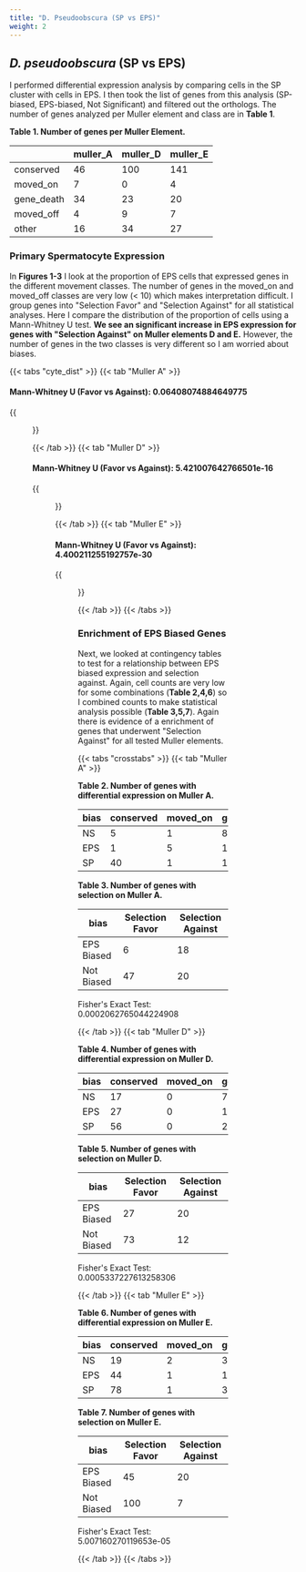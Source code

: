 ```yaml
---
title: "D. Pseudoobscura (SP vs EPS)"
weight: 2
---
```


## *D. pseudoobscura* (SP vs EPS)

I performed differential expression analysis by comparing cells in the SP cluster with cells in EPS.
I then took the list of genes from this analysis (SP-biased, EPS-biased, Not Significant) and filtered out the orthologs.
The number of genes analyzed per Muller element and class are in **Table 1**.

**Table 1. Number of genes per Muller Element.**

|                  |   muller_A |   muller_D |   muller_E |
|------------------|------------|------------|------------|
| conserved        |         46 |        100 |        141 |
| moved_on         |          7 |          0 |          4 |
| gene_death       |         34 |         23 |         20 |
| moved_off        |          4 |          9 |          7 |
| other            |         16 |         34 |         27 |


### Primary Spermatocyte Expression

In **Figures 1-3** I look at the proportion of EPS cells that expressed genes in the different movement classes.
The number of genes in the moved_on and moved_off classes are very low (< 10) which makes interpretation difficult.
I group genes into "Selection Favor" and "Selection Against" for all statistical analyses.
Here I compare the distribution of the proportion of cells using a Mann-Whitney U test.
**We see an significant increase in EPS expression for genes with "Selection Against" on Muller elements D and E.**
However, the number of genes in the two classes is very different so I am worried about biases.

{{< tabs "cyte_dist" >}}
{{< tab "Muller A" >}}

#### Mann-Whitney U (Favor vs Against): 0.06408074884649775

{{<figure src="../neox_analysis_boxplot_gonia_vs_eps_dpse_muller_A.svg" width="100%"
caption="<b>Figure 1. Gene movement on/off of Muller element A.</b> ">}}

{{< /tab >}}
{{< tab "Muller D" >}}

#### Mann-Whitney U (Favor vs Against): 5.421007642766501e-16

{{<figure src="../neox_analysis_boxplot_gonia_vs_eps_dpse_muller_D.svg" width="100%"
caption="<b>Figure 2. Gene movement on/off of Muller element D.</b>">}}

{{< /tab >}}
{{< tab "Muller E" >}}

#### Mann-Whitney U (Favor vs Against): 4.400211255192757e-30

{{<figure src="../neox_analysis_boxplot_gonia_vs_eps_dpse_muller_E.svg" width="100%"
caption="<b>Figure 3. Gene movement on/off of Muller element E.</b>">}}

{{< /tab >}}
{{< /tabs >}}

### Enrichment of EPS Biased Genes

Next, we looked at contingency tables to test for a relationship between EPS biased expression and selection against.
Again, cell counts are very low for some combinations (**Table 2,4,6**) so I combined counts to make statistical analysis possible (**Table 3,5,7**).
Again there is evidence of a enrichment of genes that underwent "Selection Against" for all tested Muller elements.

{{< tabs "crosstabs" >}}
{{< tab "Muller A" >}}

**Table 2. Number of genes with differential expression on Muller A.**

| bias   |   conserved |   moved_on |   gene_death |   moved_off |
|--------|-------------|------------|--------------|-------------|
| NS     |           5 |          1 |            8 |           0 |
| EPS    |           1 |          5 |           16 |           2 |
| SP     |          40 |          1 |           10 |           2 |

**Table 3. Number of genes with selection on Muller A.**

| bias       | Selection Favor | Selection Against |
|------------|-----------------|-------------------|
| EPS Biased | 6               | 18                |
| Not Biased | 47              | 20                |

Fisher's Exact Test: 0.0002062765044224908

{{< /tab >}}
{{< tab "Muller D" >}}

**Table 4. Number of genes with differential expression on Muller D.**

| bias | conserved | moved_on | gene_death | moved_off |
|------|-----------|----------|------------|-----------|
| NS   | 17        | 0        | 7          | 3         |
| EPS  | 27        | 0        | 14         | 6         |
| SP   | 56        | 0        | 2          | 0         |

**Table 5. Number of genes with selection on Muller D.**

| bias       | Selection Favor | Selection Against |
|------------|-----------------|-------------------|
| EPS Biased | 27              | 20                |
| Not Biased | 73              | 12                |

Fisher's Exact Test: 0.0005337227613258306

{{< /tab >}}
{{< tab "Muller E" >}}

**Table 6. Number of genes with differential expression on Muller E.**

| bias | conserved | moved_on | gene_death | moved_off |
|------|-----------|----------|------------|-----------|
| NS   | 19        | 2        | 3          | 1         |
| EPS  | 44        | 1        | 14         | 6         |
| SP   | 78        | 1        | 3          | 0         |

**Table 7. Number of genes with selection on Muller E.**

| bias       | Selection Favor | Selection Against |
|------------|-----------------|-------------------|
| EPS Biased | 45              | 20                |
| Not Biased | 100             | 7                 |

Fisher's Exact Test: 5.007160270119653e-05

{{< /tab >}}
{{< /tabs >}}
